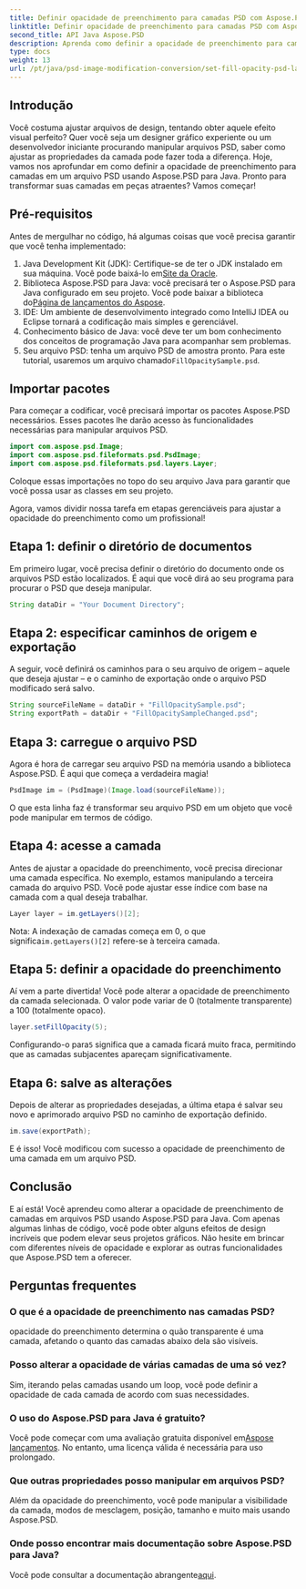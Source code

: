 ```yaml
---
title: Definir opacidade de preenchimento para camadas PSD com Aspose.PSD Java
linktitle: Definir opacidade de preenchimento para camadas PSD com Aspose.PSD Java
second_title: API Java Aspose.PSD
description: Aprenda como definir a opacidade de preenchimento para camadas PSD usando Aspose.PSD para Java neste guia passo a passo. Aprimore seus projetos de design gráfico com eficiência.
type: docs
weight: 13
url: /pt/java/psd-image-modification-conversion/set-fill-opacity-psd-layers/
---
```

## Introdução
Você costuma ajustar arquivos de design, tentando obter aquele efeito visual perfeito? Quer você seja um designer gráfico experiente ou um desenvolvedor iniciante procurando manipular arquivos PSD, saber como ajustar as propriedades da camada pode fazer toda a diferença. Hoje, vamos nos aprofundar em como definir a opacidade de preenchimento para camadas em um arquivo PSD usando Aspose.PSD para Java. Pronto para transformar suas camadas em peças atraentes? Vamos começar!
## Pré-requisitos
Antes de mergulhar no código, há algumas coisas que você precisa garantir que você tenha implementado:
1.  Java Development Kit (JDK): Certifique-se de ter o JDK instalado em sua máquina. Você pode baixá-lo em[Site da Oracle](https://www.oracle.com/java/technologies/javase-downloads.html).
2.  Biblioteca Aspose.PSD para Java: você precisará ter o Aspose.PSD para Java configurado em seu projeto. Você pode baixar a biblioteca do[Página de lançamentos do Aspose](https://releases.aspose.com/psd/java/).
3. IDE: Um ambiente de desenvolvimento integrado como IntelliJ IDEA ou Eclipse tornará a codificação mais simples e gerenciável.
4. Conhecimento básico de Java: você deve ter um bom conhecimento dos conceitos de programação Java para acompanhar sem problemas.
5.  Seu arquivo PSD: tenha um arquivo PSD de amostra pronto. Para este tutorial, usaremos um arquivo chamado`FillOpacitySample.psd`.
## Importar pacotes
Para começar a codificar, você precisará importar os pacotes Aspose.PSD necessários. Esses pacotes lhe darão acesso às funcionalidades necessárias para manipular arquivos PSD.
```java
import com.aspose.psd.Image;
import com.aspose.psd.fileformats.psd.PsdImage;
import com.aspose.psd.fileformats.psd.layers.Layer;
```
Coloque essas importações no topo do seu arquivo Java para garantir que você possa usar as classes em seu projeto.

Agora, vamos dividir nossa tarefa em etapas gerenciáveis para ajustar a opacidade do preenchimento como um profissional!
## Etapa 1: definir o diretório de documentos
Em primeiro lugar, você precisa definir o diretório do documento onde os arquivos PSD estão localizados. É aqui que você dirá ao seu programa para procurar o PSD que deseja manipular.
```java
String dataDir = "Your Document Directory";
```
## Etapa 2: especificar caminhos de origem e exportação
A seguir, você definirá os caminhos para o seu arquivo de origem – aquele que deseja ajustar – e o caminho de exportação onde o arquivo PSD modificado será salvo.
```java
String sourceFileName = dataDir + "FillOpacitySample.psd";
String exportPath = dataDir + "FillOpacitySampleChanged.psd";
```
## Etapa 3: carregue o arquivo PSD
Agora é hora de carregar seu arquivo PSD na memória usando a biblioteca Aspose.PSD. É aqui que começa a verdadeira magia!
```java
PsdImage im = (PsdImage)(Image.load(sourceFileName));
```
O que esta linha faz é transformar seu arquivo PSD em um objeto que você pode manipular em termos de código.
## Etapa 4: acesse a camada
Antes de ajustar a opacidade do preenchimento, você precisa direcionar uma camada específica. No exemplo, estamos manipulando a terceira camada do arquivo PSD. Você pode ajustar esse índice com base na camada com a qual deseja trabalhar.
```java
Layer layer = im.getLayers()[2];
```
 Nota: A indexação de camadas começa em 0, o que significa`im.getLayers()[2]` refere-se à terceira camada.
## Etapa 5: definir a opacidade do preenchimento
Aí vem a parte divertida! Você pode alterar a opacidade de preenchimento da camada selecionada. O valor pode variar de 0 (totalmente transparente) a 100 (totalmente opaco).
```java
layer.setFillOpacity(5);
```
 Configurando-o para`5` significa que a camada ficará muito fraca, permitindo que as camadas subjacentes apareçam significativamente.
## Etapa 6: salve as alterações
Depois de alterar as propriedades desejadas, a última etapa é salvar seu novo e aprimorado arquivo PSD no caminho de exportação definido.
```java
im.save(exportPath);
```
E é isso! Você modificou com sucesso a opacidade de preenchimento de uma camada em um arquivo PSD.
## Conclusão
E aí está! Você aprendeu como alterar a opacidade de preenchimento de camadas em arquivos PSD usando Aspose.PSD para Java. Com apenas algumas linhas de código, você pode obter alguns efeitos de design incríveis que podem elevar seus projetos gráficos. Não hesite em brincar com diferentes níveis de opacidade e explorar as outras funcionalidades que Aspose.PSD tem a oferecer.
## Perguntas frequentes
### O que é a opacidade de preenchimento nas camadas PSD?
opacidade do preenchimento determina o quão transparente é uma camada, afetando o quanto das camadas abaixo dela são visíveis.
### Posso alterar a opacidade de várias camadas de uma só vez?
Sim, iterando pelas camadas usando um loop, você pode definir a opacidade de cada camada de acordo com suas necessidades.
### O uso do Aspose.PSD para Java é gratuito?
 Você pode começar com uma avaliação gratuita disponível em[Aspose lançamentos](https://releases.aspose.com/). No entanto, uma licença válida é necessária para uso prolongado.
### Que outras propriedades posso manipular em arquivos PSD?
Além da opacidade do preenchimento, você pode manipular a visibilidade da camada, modos de mesclagem, posição, tamanho e muito mais usando Aspose.PSD.
### Onde posso encontrar mais documentação sobre Aspose.PSD para Java?
 Você pode consultar a documentação abrangente[aqui](https://reference.aspose.com/psd/java/).